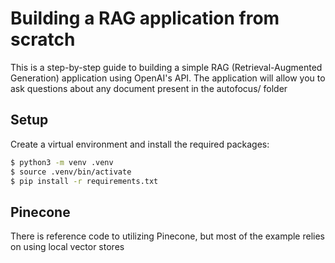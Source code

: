 # Building a RAG application from scratch

This is a step-by-step guide to building a simple RAG (Retrieval-Augmented Generation) application using OpenAI's API. The application will allow you to ask questions about any document present in the autofocus/ folder

## Setup

Create a virtual environment and install the required packages:

```bash
$ python3 -m venv .venv
$ source .venv/bin/activate
$ pip install -r requirements.txt
```

## Pinecone

There is reference code to utilizing Pinecone, but most of the example relies on using local vector stores